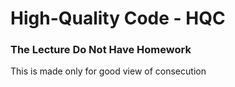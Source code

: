 # High-Quality Code - HQC

### The Lecture Do Not Have Homework

This is made only for good view of consecution